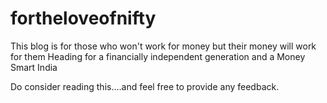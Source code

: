 # fortheloveofnifty

This blog is for those who won't work for money but their money will work for them Heading for a financially independent generation and a Money Smart India

Do consider reading this....and feel free to provide any feedback.
